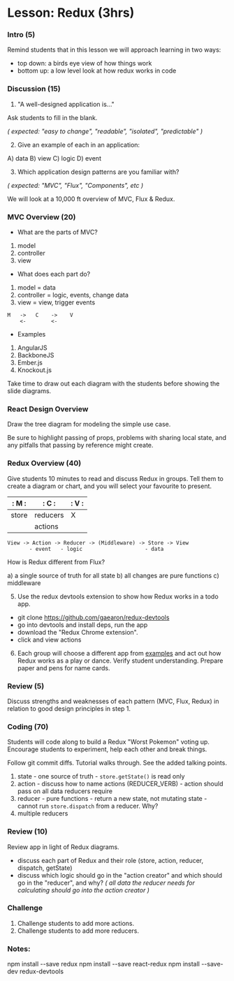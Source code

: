 # Lesson: Redux (3hrs)

### Intro (5)

Remind students that in this lesson we will approach learning in two ways:
- top down: a birds eye view of how things work
- bottom up: a low level look at how redux works in code

### Discussion (15)

1. "A well-designed application is..."

Ask students to fill in the blank.

*( expected: "easy to change", "readable", "isolated", "predictable" )*

2. Give an example of each in an application:

A) data
B) view
C) logic
D) event

3. Which application design patterns are you familiar with?

*( expected: "MVC", "Flux", "Components", etc )*

We will look at a 10,000 ft overview of MVC, Flux & Redux.


### MVC Overview (20)

- What are the parts of MVC?

1. model
2. controller
3. view

- What does each part do?

1. model = data
2. controller = logic, events, change data
3. view = view, trigger events

```
M   ->   C    ->    V
    <-        <-
```

- Examples

1. AngularJS
2. BackboneJS
3. Ember.js
4. Knockout.js

Take time to draw out each diagram with the students before showing the slide diagrams.

### React Design Overview

Draw the tree diagram for modeling the simple use case.

Be sure to highlight passing of props, problems with sharing local state, and any pitfalls that passing by reference might create.

### Redux Overview (40)

Give students 10 minutes to read and discuss Redux in groups. Tell them to create a diagram or chart, and you will select your favourite to present.

|:  M  :|:    C    :|:  V  :|
|-------|-----------|------ |
| store | reducers  |   X   |
|       | actions   |       |

```
View -> Action -> Reducer -> (Middleware) -> Store -> View
       - event   - logic                    - data
```

How is Redux different from Flux?

a) a single source of truth for all state
b) all changes are pure functions
c) middleware


5. Use the redux devtools extension to show how Redux works in a todo app.

  - git clone https://github.com/gaearon/redux-devtools
  - go into devtools and install deps, run the app
  - download the "Redux Chrome extension".
  - click and view actions

6. Each group will choose a different app from [examples](http://redux.js.org/docs/introduction/Examples.html) and act out how Redux works as a play or dance. Verify student understanding. Prepare paper and pens for name cards.


### Review (5)

Discuss strengths and weaknesses of each pattern (MVC, Flux, Redux) in relation to good design principles in step 1.


### Coding (70)

Students will code along to build a Redux "Worst Pokemon" voting up. Encourage students to experiment, help each other and break things.

Follow git commit diffs. Tutorial walks through. See the added talking points.

  1. state
    - one source of truth
    - `store.getState()` is read only
  2. action
    - discuss how to name actions (REDUCER_VERB)
    - action should pass on all data reducers require
  3. reducer
    - pure functions
    - return a new state, not mutating state
    - cannot run `store.dispatch` from a reducer. Why?
  4. multiple reducers

### Review (10)

Review app in light of Redux diagrams.
   - discuss each part of Redux and their role (store, action, reducer, dispatch, getState)
   - discuss which logic should go in the "action creator" and which should go in the "reducer", and why?
   *( all data the reducer needs for calculating should go into the action creator )*

### Challenge

1. Challenge students to add more actions.
2. Challenge students to add more reducers.

### Notes: 

npm install --save redux
npm install --save react-redux
npm install --save-dev redux-devtools

